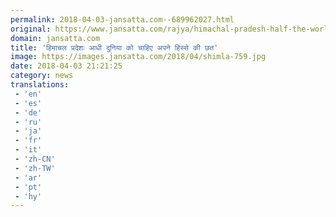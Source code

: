 ```yaml
---
permalink: 2018-04-03-jansatta.com--689962027.html
original: https://www.jansatta.com/rajya/himachal-pradesh-half-the-world-needs-roof-of-its-own/620837/
domain: jansatta.com
title: 'हिमाचल प्रदेशः आधी दुनिया को चाहिए अपने हिस्से की छत'
image: https://images.jansatta.com/2018/04/shimla-759.jpg
date: 2018-04-03 21:21:25
category: news
translations: 
 - 'en'
 - 'es'
 - 'de'
 - 'ru'
 - 'ja'
 - 'fr'
 - 'it'
 - 'zh-CN'
 - 'zh-TW'
 - 'ar'
 - 'pt'
 - 'hy'
---
```


